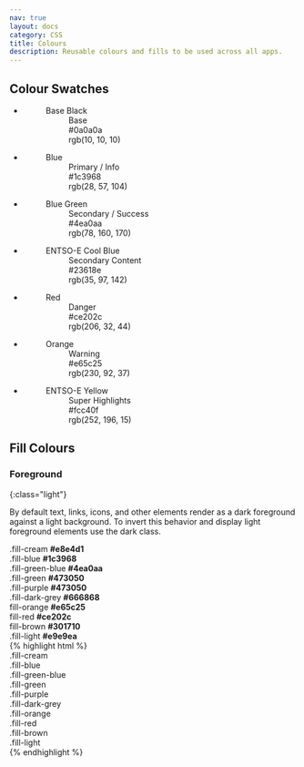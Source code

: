 ```yaml
---
nav: true
layout: docs
category: CSS
title: Colours
description: Reusable colours and fills to be used across all apps.
---
```


## Colour Swatches
<ul class="colors-list">
  <li>
    <figure class="exhibit">
      <div class="exhibit__content">
        <span class="swatch swatch--base"></span>
      </div>
      <figcaption class="exhibit__caption">
        <dl class="exhibit__details">
          <dt>Base Black</dt>
          <dd>Base</dd>
          <dd>#0a0a0a</dd>
          <dd>rgb(10, 10, 10)</dd>
        </dl>
      </figcaption>
    </figure>
  </li>
  <li>
    <figure class="exhibit">
      <div class="exhibit__content">
        <span class="swatch swatch--primary"></span>
      </div>
      <figcaption class="exhibit__caption">
        <dl class="exhibit__details">
          <dt>Blue</dt>
          <dd>Primary / Info</dd>
          <dd>#1c3968</dd>
          <dd>rgb(28, 57, 104)</dd>
        </dl>
      </figcaption>
    </figure>
  </li>
  <li>
    <figure class="exhibit">
      <div class="exhibit__content">
        <span class="swatch swatch--secondary"></span>
      </div>
      <figcaption class="exhibit__caption">
        <dl class="exhibit__details">
          <dt>Blue Green</dt>
          <dd>Secondary / Success</dd>
          <dd>#4ea0aa</dd>
          <dd>rgb(78, 160, 170)</dd>
        </dl>
      </figcaption>
    </figure>
  </li>
  <li>
    <figure class="exhibit">
      <div class="exhibit__content">
        <span class="swatch swatch--cool"></span>
      </div>
      <figcaption class="exhibit__caption">
        <dl class="exhibit__details">
          <dt>ENTSO-E Cool Blue</dt>
          <dd>Secondary Content</dd>
          <dd>#23618e</dd>
          <dd>rgb(35, 97, 142)</dd>
        </dl>
      </figcaption>
    </figure>
  </li>
  <li>
    <figure class="exhibit">
      <div class="exhibit__content">
        <span class="swatch swatch--danger"></span>
      </div>
      <figcaption class="exhibit__caption">
        <dl class="exhibit__details">
          <dt>Red</dt>
          <dd>Danger</dd>
          <dd>#ce202c</dd>
          <dd>rgb(206, 32, 44)</dd>
        </dl>
      </figcaption>
    </figure>
  </li>
  <li>
    <figure class="exhibit">
      <div class="exhibit__content">
        <span class="swatch swatch--warning"></span>
      </div>
      <figcaption class="exhibit__caption">
        <dl class="exhibit__details">
          <dt>Orange</dt>
          <dd>Warning</dd>
          <dd>#e65c25</dd>
          <dd>rgb(230, 92, 37)</dd>
        </dl>
      </figcaption>
    </figure>
  </li>
  <li>
    <figure class="exhibit">
      <div class="exhibit__content">
        <span class="swatch swatch--electric"></span>
      </div>
      <figcaption class="exhibit__caption">
        <dl class="exhibit__details">
          <dt>ENTSO-E Yellow</dt>
          <dd>Super Highlights</dd>
          <dd>#fcc40f</dd>
          <dd>rgb(252, 196, 15)</dd>
        </dl>
      </figcaption>
    </figure>
  </li>
</ul>

## Fill Colours

### Foreground
{:class="light"}

By default text, links, icons, and other elements render as a dark foreground against a light background. To invert this behavior and display light foreground elements use the dark class.

<div class="exhibit">
  <div class="exhibit__content">
    <div class="clearfix">
    <div class="p2 fill-cream">
      .fill-cream <strong>#e8e4d1</strong>
    </div>
    <div class="p2 fill-blue dark">
      .fill-blue <strong>#1c3968</strong>
    </div>
    <div class="p2 fill-green-blue">
      .fill-green-blue <strong>#4ea0aa</strong>
    </div>
    <div class="p2 fill-green">
      .fill-green <strong>#473050</strong>
    </div>
    <div class="p2 fill-purple dark">
      .fill-purple <strong>#473050</strong>
    </div>
    <div class="p2 fill-dark-grey dark">
    .fill-dark-grey <strong>#666868</strong>
    </div>
    <div class="p2 fill-orange dark">
    fill-orange <strong>#e65c25</strong>
    </div>
    <div class="p2 fill-red dark">
    fill-red <strong>#ce202c</strong>
    </div>
    <div class="p2 fill-brown dark">
    fill-brown <strong>#301710</strong>
    </div>
    <div class="p2 fill-light">
    .fill-light <strong>#e9e9ea</strong>
    </div>
    </div>
  </div>
  <div class="exhibit__caption">
    {% highlight html %}
    <div class="p2 fill-cream">.fill-cream</div>
    <div class="p2 fill-blue dark">.fill-blue</div>
    <div class="p2 fill-green-blue">.fill-green-blue</div>
    <div class="p2 fill-green">.fill-green</div>
    <div class="p2 fill-purple dark">.fill-purple</div>
    <div class="p2 fill-dark-grey dark">.fill-dark-grey</div>
    <div class="p2 fill-orange dark">.fill-orange</div>
    <div class="p2 fill-red dark">.fill-red</div>
    <div class="p2 fill-brown dark">.fill-brown</div>
    <div class="p2 fill-light">.fill-light</div>
    {% endhighlight %}
  </div>
</div>
